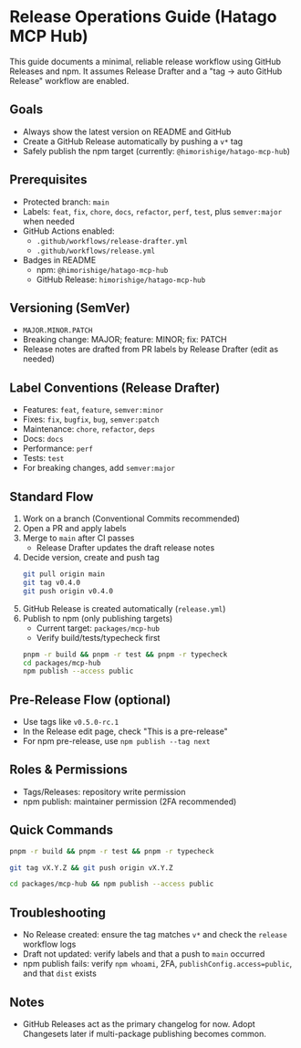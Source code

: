 # Release Operations Guide (Hatago MCP Hub)

This guide documents a minimal, reliable release workflow using GitHub Releases and npm.
It assumes Release Drafter and a "tag -> auto GitHub Release" workflow are enabled.

## Goals

- Always show the latest version on README and GitHub
- Create a GitHub Release automatically by pushing a `v*` tag
- Safely publish the npm target (currently: `@himorishige/hatago-mcp-hub`)

## Prerequisites

- Protected branch: `main`
- Labels: `feat`, `fix`, `chore`, `docs`, `refactor`, `perf`, `test`, plus `semver:major` when needed
- GitHub Actions enabled:
  - `.github/workflows/release-drafter.yml`
  - `.github/workflows/release.yml`
- Badges in README
  - npm: `@himorishige/hatago-mcp-hub`
  - GitHub Release: `himorishige/hatago-mcp-hub`

## Versioning (SemVer)

- `MAJOR.MINOR.PATCH`
- Breaking change: MAJOR; feature: MINOR; fix: PATCH
- Release notes are drafted from PR labels by Release Drafter (edit as needed)

## Label Conventions (Release Drafter)

- Features: `feat`, `feature`, `semver:minor`
- Fixes: `fix`, `bugfix`, `bug`, `semver:patch`
- Maintenance: `chore`, `refactor`, `deps`
- Docs: `docs`
- Performance: `perf`
- Tests: `test`
- For breaking changes, add `semver:major`

## Standard Flow

1. Work on a branch (Conventional Commits recommended)
2. Open a PR and apply labels
3. Merge to `main` after CI passes
   - Release Drafter updates the draft release notes
4. Decide version, create and push tag
   ```bash
   git pull origin main
   git tag v0.4.0
   git push origin v0.4.0
   ```
5. GitHub Release is created automatically (`release.yml`)
6. Publish to npm (only publishing targets)
   - Current target: `packages/mcp-hub`
   - Verify build/tests/typecheck first
   ```bash
   pnpm -r build && pnpm -r test && pnpm -r typecheck
   cd packages/mcp-hub
   npm publish --access public
   ```

## Pre-Release Flow (optional)

- Use tags like `v0.5.0-rc.1`
- In the Release edit page, check "This is a pre-release"
- For npm pre-release, use `npm publish --tag next`

## Roles & Permissions

- Tags/Releases: repository write permission
- npm publish: maintainer permission (2FA recommended)

## Quick Commands

```bash
pnpm -r build && pnpm -r test && pnpm -r typecheck

git tag vX.Y.Z && git push origin vX.Y.Z

cd packages/mcp-hub && npm publish --access public
```

## Troubleshooting

- No Release created: ensure the tag matches `v*` and check the `release` workflow logs
- Draft not updated: verify labels and that a push to `main` occurred
- npm publish fails: verify `npm whoami`, 2FA, `publishConfig.access=public`, and that `dist` exists

## Notes

- GitHub Releases act as the primary changelog for now. Adopt Changesets later if multi-package publishing becomes common.
